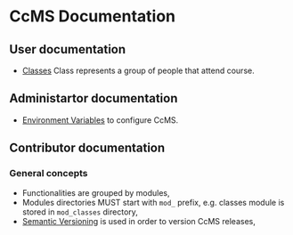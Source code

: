 # CcMS Documentation

## User documentation

* [Classes](user/classes.md) Class represents a group of people that attend course.

## Administartor documentation

* [Environment Variables](administration/environment_variables.md) to configure CcMS.

## Contributor documentation

### General concepts

* Functionalities are grouped by modules,
* Modules directories MUST start with `mod_` prefix, e.g. classes module
is stored in `mod_classes` directory,
* [Semantic Versioning](http://semver.org) is used in order to version CcMS releases,